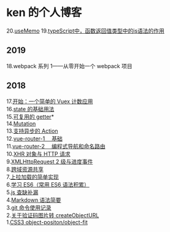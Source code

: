 # ken 的个人博客
20.[useMemo](https://github.com/lazyken/blog/issues/20)
19.[typeScript中，函数返回值类型中的is语法的作用](https://github.com/lazyken/blog/issues/19)

## 2019

18.webpack 系列 1——从零开始一个 webpack 项目

## 2018

17.[开始：一个简单的 Vuex 计数应用](https://github.com/lazyken/blog/issues/4)  
16.[state 的基础用法](https://github.com/lazyken/blog/issues/5)  
15.[可复用的 getter](https://github.com/lazyken/blog/issues/7)\*  
14.[Mutation](https://github.com/lazyken/blog/issues/8)  
13.[支持异步的 Action](https://github.com/lazyken/blog/issues/11)  
12.[vue-router-1 　基础](https://github.com/lazyken/blog/issues/2)  
11.[vue-router-2 　编程式导航和命名路由](https://github.com/lazyken/blog/issues/3)  
10.[XHR 对象与 HTTP 请求](https://github.com/lazyken/blog/issues/12)  
9.[XMLHttpRequest 2 级与进度事件](https://github.com/lazyken/blog/issues/13)  
8.[跨域资源共享](https://github.com/lazyken/blog/issues/14)  
7.[上拉加载的简单实现](https://github.com/lazyken/blog/issues/16)  
6.[学习 ES6（常用 ES6 语法积累）](https://github.com/lazyken/blog/issues/9)  
5.[js 查缺补漏](https://github.com/lazyken/blog/issues/10)  
4.[Markdown 语法简要](https://github.com/lazyken/blog/issues/1)  
3.[git 命令使用记录](https://github.com/lazyken/blog/issues/17)  
2.[关于验证码图片转 createObjectURL](https://github.com/lazyken/blog/issues/18)  
1.[CSS3 object-positon/object-fit](https://github.com/lazyken/blog/issues/15)
